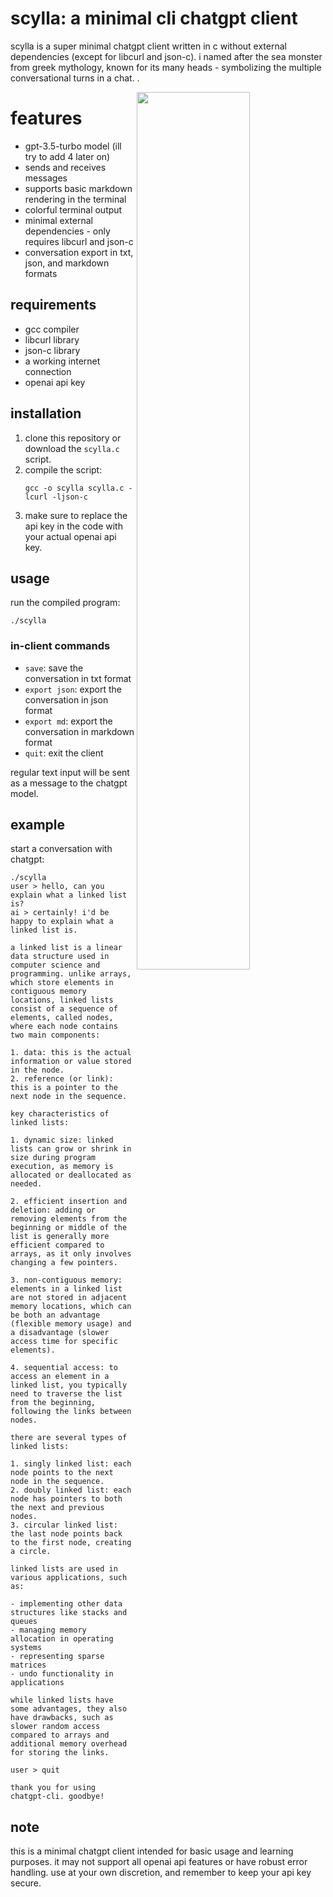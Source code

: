 # scylla: a minimal cli chatgpt client

scylla is a super minimal chatgpt client written in c without external dependencies (except for libcurl and json-c). i named after the sea monster from greek mythology, known for its many heads - symbolizing the multiple conversational turns in a chat. .

<a href="https://i.imgur.com/gIIaMIL.png"><img src="https://i.imgur.com/gIIaMIL.png" width="60%" align="right"></a>

# features

- gpt-3.5-turbo model (ill try to add 4 later on)
- sends and receives messages
- supports basic markdown rendering in the terminal
- colorful terminal output
- minimal external dependencies - only requires libcurl and json-c
- conversation export in txt, json, and markdown formats

## requirements

- gcc compiler
- libcurl library
- json-c library
- a working internet connection
- openai api key

## installation

1. clone this repository or download the `scylla.c` script.
2. compile the script:
   ```
   gcc -o scylla scylla.c -lcurl -ljson-c
   ```
3. make sure to replace the api key in the code with your actual openai api key.

## usage

run the compiled program:

```
./scylla
```

### in-client commands

- `save`: save the conversation in txt format
- `export json`: export the conversation in json format
- `export md`: export the conversation in markdown format
- `quit`: exit the client

regular text input will be sent as a message to the chatgpt model.

## example

start a conversation with chatgpt:

```
./scylla
user > hello, can you explain what a linked list is?
ai > certainly! i'd be happy to explain what a linked list is.

a linked list is a linear data structure used in computer science and programming. unlike arrays, which store elements in contiguous memory locations, linked lists consist of a sequence of elements, called nodes, where each node contains two main components:

1. data: this is the actual information or value stored in the node.
2. reference (or link): this is a pointer to the next node in the sequence.

key characteristics of linked lists:

1. dynamic size: linked lists can grow or shrink in size during program execution, as memory is allocated or deallocated as needed.

2. efficient insertion and deletion: adding or removing elements from the beginning or middle of the list is generally more efficient compared to arrays, as it only involves changing a few pointers.

3. non-contiguous memory: elements in a linked list are not stored in adjacent memory locations, which can be both an advantage (flexible memory usage) and a disadvantage (slower access time for specific elements).

4. sequential access: to access an element in a linked list, you typically need to traverse the list from the beginning, following the links between nodes.

there are several types of linked lists:

1. singly linked list: each node points to the next node in the sequence.
2. doubly linked list: each node has pointers to both the next and previous nodes.
3. circular linked list: the last node points back to the first node, creating a circle.

linked lists are used in various applications, such as:

- implementing other data structures like stacks and queues
- managing memory allocation in operating systems
- representing sparse matrices
- undo functionality in applications

while linked lists have some advantages, they also have drawbacks, such as slower random access compared to arrays and additional memory overhead for storing the links.

user > quit

thank you for using chatgpt-cli. goodbye!
```

## note

this is a minimal chatgpt client intended for basic usage and learning purposes. it may not support all openai api features or have robust error handling. use at your own discretion, and remember to keep your api key secure.
